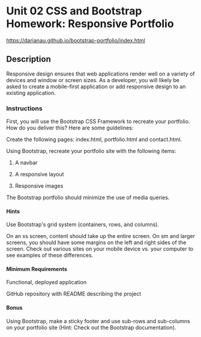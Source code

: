 # Unit 02 CSS and Bootstrap Homework: Responsive Portfolio

https://darianau.github.io/bootstrap-portfolio/index.html

## Description

Responsive design ensures that web applications render well on a variety of devices and window or screen sizes. As a developer, you will likely be asked to create a mobile-first application or add responsive design to an existing application.

### Instructions

First, you will use the Bootstrap CSS Framework to recreate your portfolio. How do you deliver this? Here are some guidelines:


Create the following pages: index.html, portfolio.html and contact.html.


Using Bootstrap, recreate your portfolio site with the following items:


1. A navbar


2. A responsive layout


3. Responsive images

The Bootstrap portfolio should minimize the use of media queries.

#### Hints


Use Bootstrap's grid system (containers, rows, and columns).

On an xs screen, content should take up the entire screen. On sm and larger screens, you should have some margins on the left and right sides of the screen. Check out various sites on your mobile device vs. your computer to see examples of these differences.


#### Minimum Requirements


Functional, deployed application

GitHub repository with README describing the project


#### Bonus

Using Bootstrap, make a sticky footer and use sub-rows and sub-columns on your portfolio site (Hint: Check out the Bootstrap documentation).


